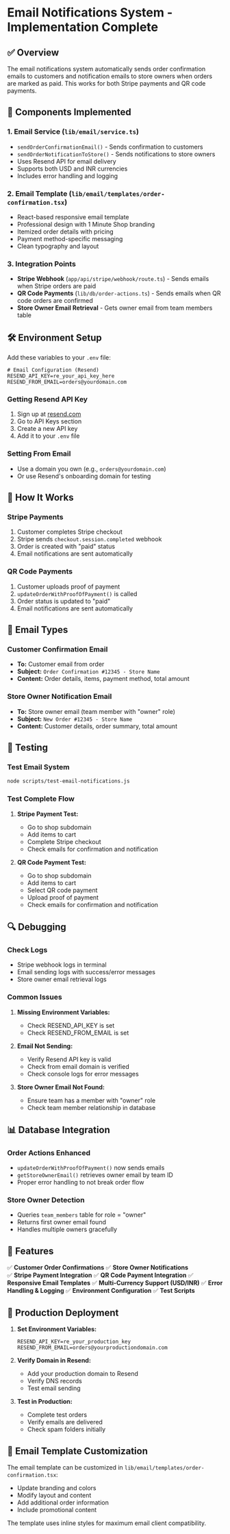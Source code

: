 # Email Notifications System - Implementation Complete

## ✅ Overview

The email notifications system automatically sends order confirmation emails to customers and notification emails to store owners when orders are marked as paid. This works for both Stripe payments and QR code payments.

## 🔧 Components Implemented

### 1. Email Service (`lib/email/service.ts`)

- `sendOrderConfirmationEmail()` - Sends confirmation to customers
- `sendOrderNotificationToStore()` - Sends notifications to store owners
- Uses Resend API for email delivery
- Supports both USD and INR currencies
- Includes error handling and logging

### 2. Email Template (`lib/email/templates/order-confirmation.tsx`)

- React-based responsive email template
- Professional design with 1 Minute Shop branding
- Itemized order details with pricing
- Payment method-specific messaging
- Clean typography and layout

### 3. Integration Points

- **Stripe Webhook** (`app/api/stripe/webhook/route.ts`) - Sends emails when Stripe orders are paid
- **QR Code Payments** (`lib/db/order-actions.ts`) - Sends emails when QR code orders are confirmed
- **Store Owner Email Retrieval** - Gets owner email from team members table

## 🛠 Environment Setup

Add these variables to your `.env` file:

```env
# Email Configuration (Resend)
RESEND_API_KEY=re_your_api_key_here
RESEND_FROM_EMAIL=orders@yourdomain.com
```

### Getting Resend API Key

1. Sign up at [resend.com](https://resend.com)
2. Go to API Keys section
3. Create a new API key
4. Add it to your `.env` file

### Setting From Email

- Use a domain you own (e.g., `orders@yourdomain.com`)
- Or use Resend's onboarding domain for testing

## 🔄 How It Works

### Stripe Payments

1. Customer completes Stripe checkout
2. Stripe sends `checkout.session.completed` webhook
3. Order is created with "paid" status
4. Email notifications are sent automatically

### QR Code Payments

1. Customer uploads proof of payment
2. `updateOrderWithProofOfPayment()` is called
3. Order status is updated to "paid"
4. Email notifications are sent automatically

## 📧 Email Types

### Customer Confirmation Email

- **To:** Customer email from order
- **Subject:** `Order Confirmation #12345 - Store Name`
- **Content:** Order details, items, payment method, total amount

### Store Owner Notification Email

- **To:** Store owner email (team member with "owner" role)
- **Subject:** `New Order #12345 - Store Name`
- **Content:** Customer details, order summary, total amount

## 🧪 Testing

### Test Email System

```bash
node scripts/test-email-notifications.js
```

### Test Complete Flow

1. **Stripe Payment Test:**

   - Go to shop subdomain
   - Add items to cart
   - Complete Stripe checkout
   - Check emails for confirmation and notification

2. **QR Code Payment Test:**
   - Go to shop subdomain
   - Add items to cart
   - Select QR code payment
   - Upload proof of payment
   - Check emails for confirmation and notification

## 🔍 Debugging

### Check Logs

- Stripe webhook logs in terminal
- Email sending logs with success/error messages
- Store owner email retrieval logs

### Common Issues

1. **Missing Environment Variables:**

   - Check RESEND_API_KEY is set
   - Check RESEND_FROM_EMAIL is set

2. **Email Not Sending:**

   - Verify Resend API key is valid
   - Check from email domain is verified
   - Check console logs for error messages

3. **Store Owner Email Not Found:**
   - Ensure team has a member with "owner" role
   - Check team member relationship in database

## 📊 Database Integration

### Order Actions Enhanced

- `updateOrderWithProofOfPayment()` now sends emails
- `getStoreOwnerEmail()` retrieves owner email by team ID
- Proper error handling to not break order flow

### Store Owner Detection

- Queries `team_members` table for role = "owner"
- Returns first owner email found
- Handles multiple owners gracefully

## 🎯 Features

✅ **Customer Order Confirmations**
✅ **Store Owner Notifications**  
✅ **Stripe Payment Integration**
✅ **QR Code Payment Integration**
✅ **Responsive Email Templates**
✅ **Multi-Currency Support (USD/INR)**
✅ **Error Handling & Logging**
✅ **Environment Configuration**
✅ **Test Scripts**

## 🚀 Production Deployment

1. **Set Environment Variables:**

   ```env
   RESEND_API_KEY=re_your_production_key
   RESEND_FROM_EMAIL=orders@yourproductiondomain.com
   ```

2. **Verify Domain in Resend:**

   - Add your production domain to Resend
   - Verify DNS records
   - Test email sending

3. **Test in Production:**
   - Complete test orders
   - Verify emails are delivered
   - Check spam folders initially

## 📄 Email Template Customization

The email template can be customized in `lib/email/templates/order-confirmation.tsx`:

- Update branding and colors
- Modify layout and content
- Add additional order information
- Include promotional content

The template uses inline styles for maximum email client compatibility.
